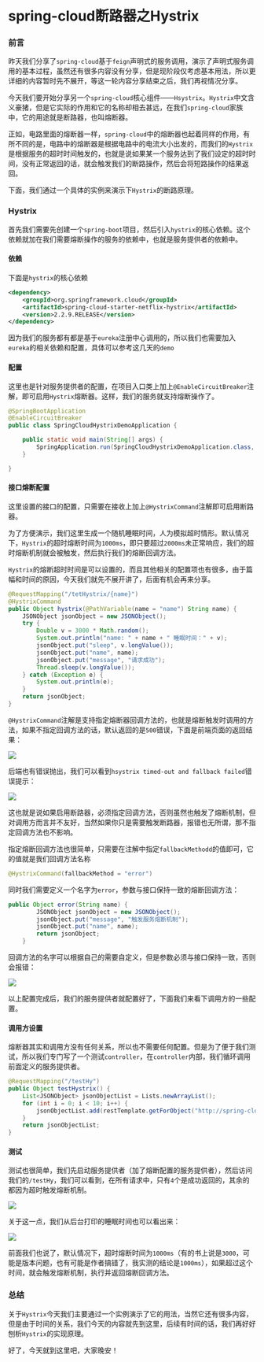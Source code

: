 # spring-cloud断路器之Hystrix

### 前言

昨天我们分享了`spring-cloud`基于`feign`声明式的服务调用，演示了声明式服务调用的基本过程，虽然还有很多内容没有分享，但是现阶段仅考虑基本用法，所以更详细的内容暂时先不展开，等这一轮内容分享结束之后，我们再视情况分享。

今天我们要开始分享另一个`spring-cloud`核心组件——`Hsystrix`。`Hystrix`中文含义豪猪，但是它实际的作用和它的名称却相去甚远，在我们`spring-cloud`家族中，它的用途就是断路器，也叫熔断器。

正如，电路里面的熔断器一样，`spring-cloud`中的熔断器也起着同样的作用，有所不同的是，电路中的熔断器是根据电路中的电流大小出发的，而我们的`Hystrix`是根据服务的超时时间触发的，也就是说如果某一个服务达到了我们设定的超时时间，没有正常返回的话，就会触发我们的断路操作，然后会将短路操作的结果返回。

下面，我们通过一个具体的实例来演示下`Hystrix`的断路原理。

### Hystrix

首先我们需要先创建一个`spring-boot`项目，然后引入`hystrix`的核心依赖。这个依赖就加在我们需要熔断操作的服务的依赖中，也就是服务提供者的依赖中。

#### 依赖

下面是`hystrix`的核心依赖

```xml
<dependency>
    <groupId>org.springframework.cloud</groupId>
    <artifactId>spring-cloud-starter-netflix-hystrix</artifactId>
    <version>2.2.9.RELEASE</version>
</dependency>
```

因为我们的服务都有都是基于`eureka`注册中心调用的，所以我们也需要加入`eureka`的相关依赖和配置，具体可以参考这几天的`demo`

#### 配置

这里也是针对服务提供者的配置，在项目入口类上加上`@EnableCircuitBreaker`注解，即可启用`Hystrix`熔断器。这样，我们的服务就支持熔断操作了。

```java
@SpringBootApplication
@EnableCircuitBreaker
public class SpringCloudHystrixDemoApplication {

    public static void main(String[] args) {
        SpringApplication.run(SpringCloudHystrixDemoApplication.class, args);
    }

}
```

#### 接口熔断配置

这里设置的接口的配置，只需要在接收上加上`@HystrixCommand`注解即可启用断路器。

为了方便演示，我们这里生成一个随机睡眠时间，人为模拟超时情形。默认情况下，`Hystrix`的超时熔断时间为`1000ms`，即只要超过`2000ms`未正常响应，我们的超时熔断机制就会被触发，然后执行我们的熔断回调方法。

`Hystrix`的熔断超时时间是可以设置的，而且其他相关的配置项也有很多，由于篇幅和时间的原因，今天我们就先不展开讲了，后面有机会再来分享。

```java
@RequestMapping("/tetHystrix/{name}")
@HystrixCommand
public Object hystrix(@PathVariable(name = "name") String name) {
    JSONObject jsonObject = new JSONObject();
    try {
        Double v = 3000 * Math.random();
        System.out.println("name: " + name + " 睡眠时间：" + v);
        jsonObject.put("sleep", v.longValue());
        jsonObject.put("name", name);
        jsonObject.put("message", "请求成功");
        Thread.sleep(v.longValue());
    } catch (Exception e) {
        System.out.println(e);
    }
    return jsonObject;
}
```

`@HystrixCommand`注解是支持指定熔断器回调方法的，也就是熔断触发时调用的方法，如果不指定回调方法的话，默认返回的是`500`错误，下面是前端页面的返回结果：

![](https://gitee.com/sysker/picBed/raw/master/20210804083229.png)

后端也有错误抛出，我们可以看到`hsystrix timed-out and fallback failed`错误提示：

![](https://gitee.com/sysker/picBed/raw/master/20210804083200.png)

这也就是说如果启用断路器，必须指定回调方法，否则虽然也触发了熔断机制，但对调用方而言并不友好，当然如果你只是需要触发断路器，报错也无所谓，那不指定回调方法也不影响。

指定熔断回调方法也很简单，只需要在注解中指定`fallbackMethodd`的值即可，它的值就是我们回调方法名称

```java
@HystrixCommand(fallbackMethod = "error")
```

同时我们需要定义一个名字为`error`，参数与接口保持一致的熔断回调方法：

```java
public Object error(String name) {
        JSONObject jsonObject = new JSONObject();
        jsonObject.put("message", "触发服务熔断机制");
        jsonObject.put("name", name);
        return jsonObject;
    }
```

回调方法的名字可以根据自己的需要自定义，但是参数必须与接口保持一致，否则会报错：

![](https://gitee.com/sysker/picBed/raw/master/20210804083708.png)

以上配置完成后，我们的服务提供者就配置好了，下面我们来看下调用方的一些配置。

#### 调用方设置

熔断器其实和调用方没有任何关系，所以也不需要任何配置。但是为了便于我们测试，所以我们专门写了一个测试`controller`，在`controller`内部，我们循环调用前面定义的服务提供者。

```java
@RequestMapping("/testHy")
public Object testHystrix() {
    List<JSONObject> jsonObjectList = Lists.newArrayList();
    for (int i = 0; i < 10; i++) {
        jsonObjectList.add(restTemplate.getForObject("http://spring-cloud-Hystrix-demo/tetHystrix/" + i, JSONObject.class));
    }
    return jsonObjectList;
}
```



#### 测试

测试也很简单，我们先启动服务提供者（加了熔断配置的服务提供者），然后访问我们的`/testHy`，我们可以看到，在所有请求中，只有`4`个是成功返回的，其余的都因为超时触发熔断机制。

![](https://gitee.com/sysker/picBed/raw/master/images/20210804134103.png)

关于这一点，我们从后台打印的睡眠时间也可以看出来：

![](https://gitee.com/sysker/picBed/raw/master/images/20210804134040.png)

前面我们也说了，默认情况下，超时熔断时间为`1000ms`（有的书上说是`3000`，可能是版本问题，也有可能是作者搞错了，我实测的结论是`1000ms`），如果超过这个时间，就会触发熔断机制，执行并返回熔断回调方法。

### 总结

关于`Hystrix`今天我们主要通过一个实例演示了它的用法，当然它还有很多内容，但是由于时间的关系，我们今天的内容就先到这里，后续有时间的话，我们再好好刨析`Hystrix`的实现原理。

好了，今天就到这里吧，大家晚安！